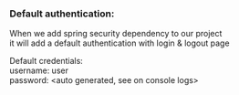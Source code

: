 ### Default authentication:
When we add spring security dependency to our project  
 it will add a default authentication with login & logout page  

Default credentials:  
username: user  
password: <auto generated, see on console logs>